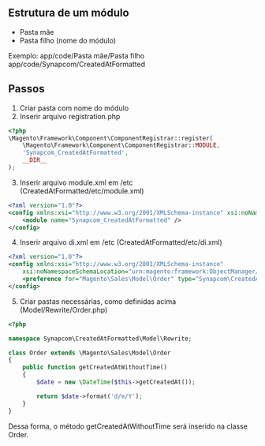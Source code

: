 ## Estrutura de um módulo
- Pasta mãe
- Pasta filho (nome do módulo)

Exemplo:
app/code/Pasta mãe/Pasta filho
app/code/Synapcom/CreatedAtFormatted

## Passos
1. Criar pasta com nome do módulo
2. Inserir arquivo registration.php
```php
<?php
\Magento\Framework\Component\ComponentRegistrar::register(
    \Magento\Framework\Component\ComponentRegistrar::MODULE,
    'Synapcom_CreatedAtFormatted',
    __DIR__
);
```
3. Inserir arquivo module.xml em /etc (CreatedAtFormatted/etc/module.xml)
```xml
<?xml version="1.0"?>
<config xmlns:xsi="http://www.w3.org/2001/XMLSchema-instance" xsi:noNamespaceSchemaLocation="urn:magento:framework:Module/etc/module.xsd">
    <module name="Synapcom_CreatedAtFormatted" />
</config>
```

4. Inserir arquivo di.xml em /etc (CreatedAtFormatted/etc/di.xml)
```xml
<?xml version="1.0"?>
<config xmlns:xsi="http://www.w3.org/2001/XMLSchema-instance"
    xsi:noNamespaceSchemaLocation="urn:magento:framework:ObjectManager/etc/config.xsd">
    <preference for="Magento\Sales\Model\Order" type="Synapcom\CreatedAtFormatted\Model\Rewrite\Order" />
</config>
```

5. Criar pastas necessárias, como definidas acima (Model/Rewrite/Order.php)
```php
<?php

namespace Synapcom\CreatedAtFormatted\Model\Rewrite;

class Order extends \Magento\Sales\Model\Order
{
    public function getCreatedAtWithoutTime()
    {
        $date = new \DateTime($this->getCreatedAt());

        return $date->format('d/m/Y'); 
    }
}
```

Dessa forma, o método getCreatedAtWithoutTime será inserido na classe Order.